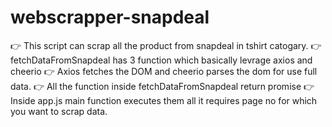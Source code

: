 # webscrapper-snapdeal

👉 This script can scrap all the product from snapdeal in tshirt catogary. 
👉 fetchDataFromSnapdeal has 3 function which basically levrage axios and cheerio
👉 Axios fetches the DOM and cheerio parses the dom for use full data. 
👉 All the function inside fetchDataFromSnapdeal return promise
👉 Inside app.js main function executes them all it requires page no for which you want to scrap data. 
